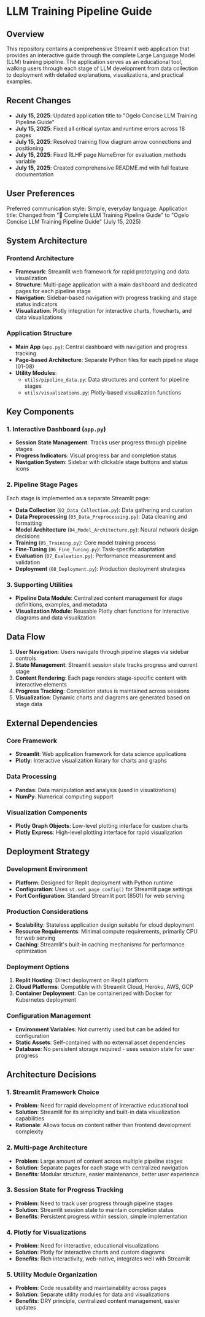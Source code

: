 # LLM Training Pipeline Guide

## Overview

This repository contains a comprehensive Streamlit web application that provides an interactive guide through the complete Large Language Model (LLM) training pipeline. The application serves as an educational tool, walking users through each stage of LLM development from data collection to deployment with detailed explanations, visualizations, and practical examples.

## Recent Changes

- **July 15, 2025**: Updated application title to "Ogelo Concise LLM Training Pipeline Guide"
- **July 15, 2025**: Fixed all critical syntax and runtime errors across 18 pages
- **July 15, 2025**: Resolved training flow diagram arrow connections and positioning
- **July 15, 2025**: Fixed RLHF page NameError for evaluation_methods variable
- **July 15, 2025**: Created comprehensive README.md with full feature documentation

## User Preferences

Preferred communication style: Simple, everyday language.
Application title: Changed from "🤖 Complete LLM Training Pipeline Guide" to "Ogelo Concise LLM Training Pipeline Guide" (July 15, 2025)

## System Architecture

### Frontend Architecture
- **Framework**: Streamlit web framework for rapid prototyping and data visualization
- **Structure**: Multi-page application with a main dashboard and dedicated pages for each pipeline stage
- **Navigation**: Sidebar-based navigation with progress tracking and stage status indicators
- **Visualization**: Plotly integration for interactive charts, flowcharts, and data visualizations

### Application Structure
- **Main App** (`app.py`): Central dashboard with navigation and progress tracking
- **Page-based Architecture**: Separate Python files for each pipeline stage (01-08)
- **Utility Modules**: 
  - `utils/pipeline_data.py`: Data structures and content for pipeline stages
  - `utils/visualizations.py`: Plotly-based visualization functions

## Key Components

### 1. Interactive Dashboard (`app.py`)
- **Session State Management**: Tracks user progress through pipeline stages
- **Progress Indicators**: Visual progress bar and completion status
- **Navigation System**: Sidebar with clickable stage buttons and status icons

### 2. Pipeline Stage Pages
Each stage is implemented as a separate Streamlit page:
- **Data Collection** (`02_Data_Collection.py`): Data gathering and curation
- **Data Preprocessing** (`03_Data_Preprocessing.py`): Data cleaning and formatting
- **Model Architecture** (`04_Model_Architecture.py`): Neural network design decisions
- **Training** (`05_Training.py`): Core model training process
- **Fine-Tuning** (`06_Fine_Tuning.py`): Task-specific adaptation
- **Evaluation** (`07_Evaluation.py`): Performance measurement and validation
- **Deployment** (`08_Deployment.py`): Production deployment strategies

### 3. Supporting Utilities
- **Pipeline Data Module**: Centralized content management for stage definitions, examples, and metadata
- **Visualization Module**: Reusable Plotly chart functions for interactive diagrams and data visualization

## Data Flow

1. **User Navigation**: Users navigate through pipeline stages via sidebar controls
2. **State Management**: Streamlit session state tracks progress and current stage
3. **Content Rendering**: Each page renders stage-specific content with interactive elements
4. **Progress Tracking**: Completion status is maintained across sessions
5. **Visualization**: Dynamic charts and diagrams are generated based on stage data

## External Dependencies

### Core Framework
- **Streamlit**: Web application framework for data science applications
- **Plotly**: Interactive visualization library for charts and graphs

### Data Processing
- **Pandas**: Data manipulation and analysis (used in visualizations)
- **NumPy**: Numerical computing support

### Visualization Components
- **Plotly Graph Objects**: Low-level plotting interface for custom charts
- **Plotly Express**: High-level plotting interface for rapid visualization

## Deployment Strategy

### Development Environment
- **Platform**: Designed for Replit deployment with Python runtime
- **Configuration**: Uses `st.set_page_config()` for Streamlit page settings
- **Port Configuration**: Standard Streamlit port (8501) for web serving

### Production Considerations
- **Scalability**: Stateless application design suitable for cloud deployment
- **Resource Requirements**: Minimal compute requirements, primarily CPU for web serving
- **Caching**: Streamlit's built-in caching mechanisms for performance optimization

### Deployment Options
1. **Replit Hosting**: Direct deployment on Replit platform
2. **Cloud Platforms**: Compatible with Streamlit Cloud, Heroku, AWS, GCP
3. **Container Deployment**: Can be containerized with Docker for Kubernetes deployment

### Configuration Management
- **Environment Variables**: Not currently used but can be added for configuration
- **Static Assets**: Self-contained with no external asset dependencies
- **Database**: No persistent storage required - uses session state for user progress

## Architecture Decisions

### 1. Streamlit Framework Choice
- **Problem**: Need for rapid development of interactive educational tool
- **Solution**: Streamlit for its simplicity and built-in data visualization capabilities
- **Rationale**: Allows focus on content rather than frontend development complexity

### 2. Multi-page Architecture
- **Problem**: Large amount of content across multiple pipeline stages
- **Solution**: Separate pages for each stage with centralized navigation
- **Benefits**: Modular structure, easier maintenance, better user experience

### 3. Session State for Progress Tracking
- **Problem**: Need to track user progress through pipeline stages
- **Solution**: Streamlit session state to maintain completion status
- **Benefits**: Persistent progress within session, simple implementation

### 4. Plotly for Visualizations
- **Problem**: Need for interactive, educational visualizations
- **Solution**: Plotly for interactive charts and custom diagrams
- **Benefits**: Rich interactivity, web-native, integrates well with Streamlit

### 5. Utility Module Organization
- **Problem**: Code reusability and maintainability across pages
- **Solution**: Separate utility modules for data and visualizations
- **Benefits**: DRY principle, centralized content management, easier updates
